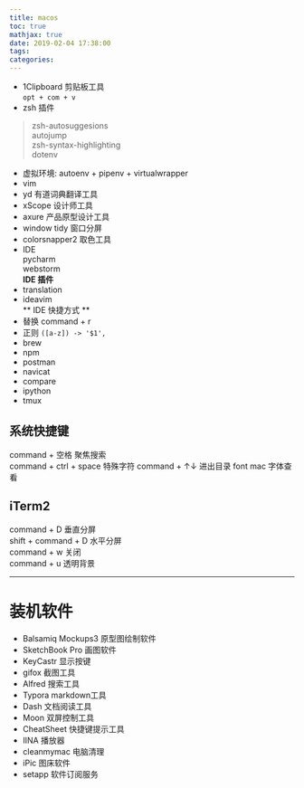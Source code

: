 ```yaml
---
title: macos
toc: true
mathjax: true
date: 2019-02-04 17:38:00
tags:
categories:
---
```

* 1Clipboard 
剪贴板工具  
`opt + com + v`
* zsh 插件
> zsh-autosuggesions  
> autojump  
> zsh-syntax-highlighting  
> dotenv
* 虚拟环境: autoenv + pipenv + virtualwrapper
* vim 
* yd 
  有道词典翻译工具
* xScope 
  设计师工具
* axure 
  产品原型设计工具
* window tidy 
  窗口分屏
* colorsnapper2 
  取色工具
* IDE  
  pycharm  
  webstorm  
  **IDE 插件**
* translation
* ideavim  
  ** IDE 快捷方式 **
* 替换 command + r
* 正则
  `([a-z]) -> '$1',`
* brew
* npm
* postman
* navicat
* compare
* ipython
* tmux

## 系统快捷键
command + 空格 聚焦搜索  
command + ctrl + space 特殊字符
command + ↑↓ 进出目录
font mac 字体查看  
## iTerm2
command + D 垂直分屏  
shift + command + D 水平分屏  
command + w 关闭  
command + u 透明背景

---
# 装机软件
* Balsamiq Mockups3 原型图绘制软件  
* SketchBook Pro 画图软件
* KeyCastr 显示按键
* gifox 截图工具
* Alfred 搜索工具
* Typora markdown工具
* Dash 文档阅读工具
* Moon 双屏控制工具
* CheatSheet 快捷键提示工具
* IINA 播放器
* cleanmymac 电脑清理
* iPic 图床软件
* setapp 软件订阅服务